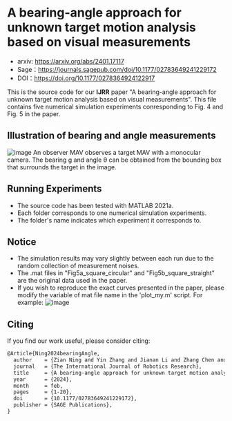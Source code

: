 # A bearing-angle approach for unknown target motion analysis based on visual measurements

- arxiv: https://arxiv.org/abs/2401.17117
- Sage：https://journals.sagepub.com/doi/10.1177/02783649241229172
- DOI：https://doi.org/10.1177/0278364924122917


This is the source code for our **IJRR** paper "A bearing-angle approach for unknown target motion analysis based on visual measurements". This file contains five numerical simulation experiments conresponding to Fig. 4 and Fig. 5 in the paper.


## Illustration of bearing and angle measurements
![image](https://github.com/ningzian/Bearing-angle/assets/19403501/aae88b28-0472-4be7-8e4e-35aa3d4683c0)
An observer MAV observes a target MAV with a monocular camera. The bearing g and angle θ can be obtained from the bounding box that surrounds the target in the image.

## Running Experiments
- The source code has been tested with MATLAB 2021a.
- Each folder corresponds to one numerical simulation experiments.
- The folder's name indicates which experiment it corresponds to.

## Notice
- The simulation results may vary slightly between each run due to the random collection of measurement noises.
- The .mat files in "Fig5a_square_circular" and "Fig5b_square_straight" are the original data used in the paper.
- If you wish to reproduce the exact curves presented in the paper, please modify the variable of mat file name in the 'plot_my.m' script. For example:
![image](https://github.com/ningzian/Bearing-angle/assets/19403501/c5c8bdda-44e9-4a8d-aa74-80060ffc7b69)

## Citing
If you find our work useful, please consider citing:
```latex
@Article{Ning2024bearingAngle,
  author    = {Zian Ning and Yin Zhang and Jianan Li and Zhang Chen and Shiyu Zhao},
  journal   = {The International Journal of Robotics Research},
  title     = {A bearing-angle approach for unknown target motion analysis based on visual measurements},
  year      = {2024},
  month     = feb,
  pages     = {1-20},
  doi       = {10.1177/02783649241229172},
  publisher = {SAGE Publications},
}
```
